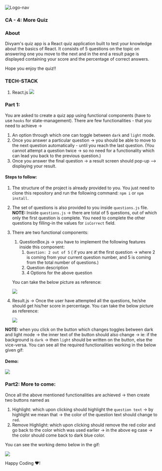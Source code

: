 ![Logo-nav](https://s3.ap-south-1.amazonaws.com/kalvi-education.github.io/front-end-web-development/Kalvium-Logo.png)

### CA - 4: More Quiz

### About
Divyam's quiz app is a React quiz application built to test your knowledge about the basics of React. It consists of 5 questions on the topic on answering one you move to the next and in the end a result page is displayed containing your score and the percentage of correct answers.

Hope you enjoy the quiz!!


### TECH-STACK
1. React.js ![](https://icons8.com/icon/Nlsua06Gvxel/react)


### Part 1:
You are asked to create a quiz app using functional components (have to use `hooks` for state-management).
There are few functionalities - that you need to achieve ->

1. An option through which one can toggle between `dark` and `light` mode.
2. Once you answer a particular question -> you should be able to move to the next question automatically - until you reach the last question. (You cannot attempt a question twice -> so no need for a functionality which can lead you back to the previous question.)
3. Once you answer the final question -> a result screen should pop-up --> displaying your result.

#### Steps to follow:

1. The structure of the project is already provided to you. You just need to clone this repository and run the following command: `npm i` or `npm install`.
2. The set of questions is also provided to you inside `questions.js` file. 
   **NOTE:** Inside `questions.js` -> there are total of 5 questions, out of which only the first question is complete. You need to complete the other questions by filling-in the values for `isCorrect` field.
3. There are two functional components: 
   1. QuestionBox.js -> you have to implement the following features inside this component:
       1. `Question: 2 out of 5` ( if you are at the first question -> where 2 is coming from your current question number, and 5 is coming from the total number of questions.)
       2. Question description
       3. 4 Options for the above question

    You can take the below picture as reference:

    ![](https://s3.ap-south-1.amazonaws.com/kalvi-education.github.io/front-end-web-development/ca-4-react-quiz.png)

  2. Result.js -> Once the user have attempted all the questions, he/she should get his/her score in percentage.
     You can take the below picture as reference:

     ![](https://s3.ap-south-1.amazonaws.com/kalvi-education.github.io/front-end-web-development/ca-4-react-final.png)

**NOTE:** when you click on the button which changes toggles between dark and light mode -> the inner text of the button should also change -> ie: if the background is `dark` -> then `light` should be written on the button, else the vice-versa. You can see all the required functionalities working in the below given gif:

#### Demo:

![](https://s3.ap-south-1.amazonaws.com/kalvi-education.github.io/front-end-web-development/ca-4-react-quiz-section-one.gif)

### Part2: More to come:

Once all the above mentioned functionalities are achieved -> then create two buttons named as 
1. Highlight: which upon clicking should highlight the `question text` -> by highlight we mean that -> the color of the question text should change to `red`.
2. Remove Highlight: which upon clicking should remove the red color and go back to the color which was used earlier -> in the above eg case -> the color should come back to dark blue color.

You can see the working demo below in the gif:

![](https://s3.ap-south-1.amazonaws.com/kalvi-education.github.io/front-end-web-development/ca-4-react-quiz-section.gif)

Happy Coding ❤️!
